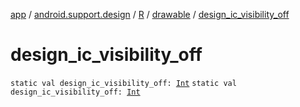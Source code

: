 [app](../../../index.md) / [android.support.design](../../index.md) / [R](../index.md) / [drawable](index.md) / [design_ic_visibility_off](.)

# design_ic_visibility_off

`static val design_ic_visibility_off: `[`Int`](https://kotlinlang.org/api/latest/jvm/stdlib/kotlin/-int/index.html)
`static val design_ic_visibility_off: `[`Int`](https://kotlinlang.org/api/latest/jvm/stdlib/kotlin/-int/index.html)